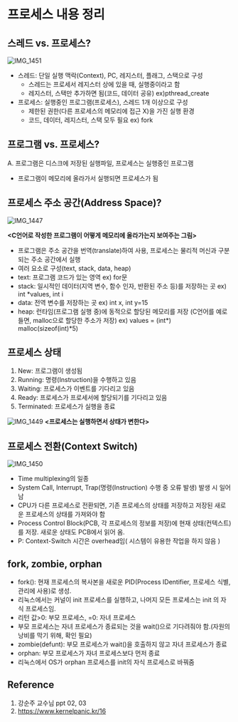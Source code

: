 # 프로세스 내용 정리

## 스레드 vs. 프로세스?
![IMG_1451](https://github.com/Jiseob-Byeon/CS-Study/assets/103080930/a9f1f472-f9f1-41ea-9c6c-e4a32964210a)

- 스레드: 단일 실행 맥락(Context), PC, 레지스터, 플래그, 스택으로 구성
  - 스레드는 프로세서 레지스터 상에 있을 때, 실행중이라고 함
  - 레지스터, 스택만 추가하면 됨(코드, 데이터 공유) ex)pthread_create
- 프로세스: 실행중인 프로그램(프로세스), 스레드 1개 이상으로 구성
  - 제한된 권한(다른 프로세스의 메모리에 접근 X)을 가진 실행 환경
  - 코드, 데이터, 레지스터, 스택 모두 필요 ex) fork


## 프로그램 vs. 프로세스?
 A. 프로그램은 디스크에 저장된 실행파일, 프로세스는 실행중인 프로그램
 - 프로그램이 메모리에 올라가서 실행되면 프로세스가 됨

## 프로세스 주소 공간(Address Space)?
![IMG_1447](https://github.com/Jiseob-Byeon/CS-Study/assets/103080930/29e93344-4992-41d8-acfe-720b63a110b7)

**<C언어로 작성한 프로그램이 어떻게 메모리에 올라가는지 보여주는 그림>**
- 프로그램은 주소 공간을 번역(translate)하여 사용, 프로세스는 물리적 머신과 구분되는 주소 공간에서 실행
- 여러 요소로 구성(text, stack, data, heap)
- text: 프로그램 코드가 있는 영역 ex) for문
- stack: 일시적인 데이터(지역 변수, 함수 인자, 반환된 주소 등)를 저장하는 곳 ex) int *values, int i
- data: 전역 변수를 저장하는 곳 ex) int x, int y=15
- heap: 런타임(프로그램 실행 중)에 동적으로 할당된 메모리를 저장 (C언어를 예로 들면, malloc으로 할당한 주소가 저장) ex) values = (int*) malloc(sizeof(int)*5)

## 프로세스 상태
1. New: 프로그램이 생성됨
2. Running: 명령(Instruction)을 수행하고 있음
3. Waiting: 프로세스가 이벤트를 기다리고 있음
4. Ready: 프로세스가 프로세서에 할당되기를 기다리고 있음
5. Terminated: 프로세스가 실행을 종료

![IMG_1449](https://github.com/Jiseob-Byeon/CS-Study/assets/103080930/7739055a-8b93-4f71-a054-769e8a2d39fd)
**<프로세스는 실행하면서 상태가 변한다>**

## 프로세스 전환(Context Switch)
![IMG_1450](https://github.com/Jiseob-Byeon/CS-Study/assets/103080930/9c32055e-fad3-42e6-93e3-45e6e8f3d68f)

- Time multiplexing의 일종
- System Call, Interrupt, Trap(명령(Instruction) 수행 중 오류 발생) 발생 시 일어남
- CPU가 다른 프로세스로 전환되면, 기존 프로세스의 상태를 저장하고 저장된 새로운 프로세스의 상태를 가져와야 함
- Process Control Block(PCB, 각 프로세스의 정보를 저장)에 현재 상태(컨텍스트)를 저장. 새로운 상태도 PCB에서 읽어 옴.
- P: Context-Switch 시간은 overhead임( 시스템이 유용한 작업을 하지 않음 )

## fork, zombie, orphan
- fork(): 현재 프로세스의 복사본을 새로운 PID(Process IDentifier, 프로세스 식별, 관리에 사용)로 생성.
- 리눅스에서는 커널이 init 프로세스를 실행하고, 나머지 모든 프로세스는 init 의 자식 프로세스임.
- 리턴 값>0: 부모 프로세스, =0: 자녀 프로세스
- 부모 프로세스는 자녀 프로세스가 종료되는 것을 wait()으로 기다려줘야 함.(자원의 낭비를 막기 위해, 확인 필요)
- zombie(defunt): 부모 프로세스가 wait()을 호출하지 않고 자녀 프로세스가 종료
- orphan: 부모 프로세스가 자녀 프로세스보다 먼저 종료 
- 리눅스에서 OS가 orphan 프로세스를 init의 자식 프로세스로 바꿔줌

## Reference
1. 강순주 교수님 ppt 02, 03
2. https://www.kernelpanic.kr/16
